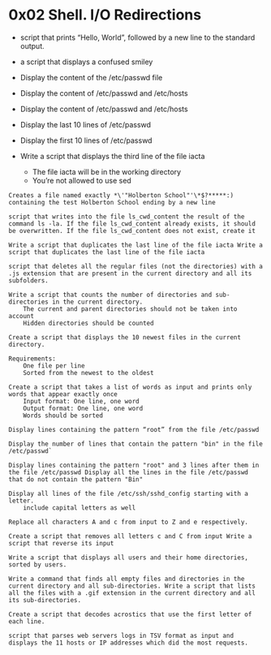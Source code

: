 # 0x02 Shell. I/O Redirections

   * script that prints “Hello, World”, followed by a new line to the standard output.

   * a script that displays a confused smiley

   * Display the content of the /etc/passwd file

   * Display the content of /etc/passwd and /etc/hosts

   * Display the content of /etc/passwd and /etc/hosts

   * Display the last 10 lines of /etc/passwd

   * Display the first 10 lines of /etc/passwd

   * Write a script that displays the third line of the file iacta
       - The file iacta will be in the working directory
       - You’re not allowed to use sed

    Creates a file named exactly *\'"Holberton School"'\*$?*****:) containing the test Holberton School ending by a new line

    script that writes into the file ls_cwd_content the result of the command ls -la. If the file ls_cwd_content already exists, it should be overwritten. If the file ls_cwd_content does not exist, create it

    Write a script that duplicates the last line of the file iacta Write a script that duplicates the last line of the file iacta

    script that deletes all the regular files (not the directories) with a .js extension that are present in the current directory and all its subfolders.

    Write a script that counts the number of directories and sub-directories in the current directory.
        The current and parent directories should not be taken into account
        Hidden directories should be counted

    Create a script that displays the 10 newest files in the current directory.

    Requirements:
        One file per line
        Sorted from the newest to the oldest

    Create a script that takes a list of words as input and prints only words that appear exactly once
        Input format: One line, one word
        Output format: One line, one word
        Words should be sorted

    Display lines containing the pattern “root” from the file /etc/passwd

    Display the number of lines that contain the pattern "bin" in the file /etc/passwd`

    Display lines containing the pattern "root" and 3 lines after them in the file /etc/passwd Display all the lines in the file /etc/passwd that do not contain the pattern "Bin"

    Display all lines of the file /etc/ssh/sshd_config starting with a letter.
        include capital letters as well

    Replace all characters A and c from input to Z and e respectively.

    Create a script that removes all letters c and C from input Write a script that reverse its input

    Write a script that displays all users and their home directories, sorted by users.

    Write a command that finds all empty files and directories in the current directory and all sub-directories. Write a script that lists all the files with a .gif extension in the current directory and all its sub-directories.

    Create a script that decodes acrostics that use the first letter of each line.

    script that parses web servers logs in TSV format as input and displays the 11 hosts or IP addresses which did the most requests.

